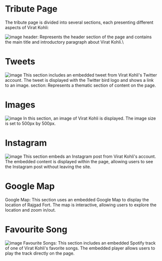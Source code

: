 # Tribute Page
The tribute page is divided into several sections, each presenting different aspects of Virat Kohli:

![image](https://github.com/kaverichougule/Tribute_Page/assets/101037685/8c817bef-da1a-4372-a961-a5bc03873fc0)
header: Represents the header section of the page and contains the main title and introductory paragraph about Virat Kohli.\

# Tweets
![image](https://github.com/kaverichougule/Tribute_Page/assets/101037685/c525227a-d6e7-4e4b-b168-a595bd1b55ce)
This section includes an embedded tweet from Virat Kohli's Twitter account. The tweet is displayed with the Twitter bird logo and shows a link to an image.
section: Represents a thematic section of content on the page.

# Images
![image](https://github.com/kaverichougule/Tribute_Page/assets/101037685/2d687c25-eca1-4bed-b9fc-417206c18fbd)
In this section, an image of Virat Kohli is displayed. The image size is set to 500px by 500px.

# Instagram
![image](https://github.com/kaverichougule/Tribute_Page/assets/101037685/9a5a1ff3-7e4e-473a-9873-53b0ea67cbd2)
This section embeds an Instagram post from Virat Kohli's account. The embedded content is displayed within the page, allowing users to see the Instagram post without leaving the site.

# Google Map

Google Map: This section uses an embedded Google Map to display the location of Rajgad Fort. The map is interactive, allowing users to explore the location and zoom in/out.

# Favourite Song
![image](https://github.com/kaverichougule/Tribute_Page/assets/101037685/c0e3d585-2751-4908-9d6f-5f451d264fb5)
Favourite Songs: This section includes an embedded Spotify track of one of Virat Kohli's favorite songs. The embedded player allows users to play the track directly on the page.



